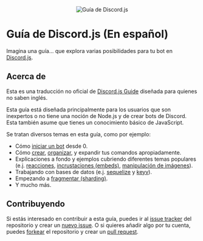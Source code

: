 <div align="center">
	<img src="guide/images/branding/banner-blurple-small.png" title="Guía de Discord.js" alt="Guía de Discord.js" />
</div>

# Guía de Discord.js (En español)

Imagina una guía... que explora varias posibilidades para tu bot en [Discord.js](https://discord.js.org).

## Acerca de

Esta es una traducción no oficial de [Discord.js Guide](https://github.com/discordjs/guide) diseñada para quienes no saben inglés.

Esta guía está diseñada principalmente para los usuarios que son inexpertos o no tiene una noción de Node.js y de crear bots de Discord. Esta también asume que tienes un conocimiento básico de JavaScript.

Se tratan diversos temas en esta guía, como por ejemplo:

- Cómo [iniciar un bot](https://guia.palta.ml/preparaciones/) desde 0.
- Cómo [crear](https://guia.palta.ml/creando-tu-bot/), [organizar](https://guia.palta.ml/gestor-de-comandos/), y expandir tus comandos apropiadamente.
- Explicaciones a fondo y ejemplos cubriendo diferentes temas populares (e.j. [reacciones](https://guia.palta.ml/temas-populares/reacciones.html), [incrustaciones (embeds)](https://guia.palta.ml/temas-populares/incrustaciones.html), [manipulación de imágenes](https://guia.palta.ml/temas-populares/canvas.html)).
- Trabajando con bases de datos (e.j. [sequelize](https://guia.palta.ml/sequelize/) y [keyv](https://guia.palta.ml/keyv/)).
- Empezando a [fragmentar (sharding)](https://guia.palta.ml/sharding/).
- Y mucho más.

## Contribuyendo

Si estás interesado en contribuir a esta guía, puedes ir al [issue tracker](https://github.com/Awoocado/guide/issues) del repositorio y crear un [nuevo issue](https://github.com/Awoocado/guide/issues/new). O si quieres añadir algo por tu cuenta, puedes [forkear](https://github.com/Awoocado/guide) el repositorio y crear un [pull request](https://github.com/Awoocado/guide/pulls).